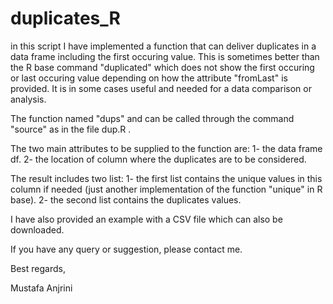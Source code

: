# duplicates_R

in this script I have implemented a function that can deliver duplicates in a data frame including the first occuring value. This is sometimes better than the R base command "duplicated" which does not show the first occuring or last occuring value depending on how the attribute "fromLast" is provided. It is in some cases useful and needed for a data comparison or analysis.

The function named "dups" and can be called through the command "source" as in the file dup.R .

The two main attributes to be supplied to the function are:
1- the data frame df.
2- the location of column where the duplicates are to be considered.

The result includes two list:
1- the first list contains the unique values in this column if needed (just another implementation of the function "unique" in R base).
2- the second list contains the duplicates values.

I have also provided an example with a CSV file which can also be downloaded.

If you have any query or suggestion, please contact me.

Best regards,

Mustafa Anjrini


